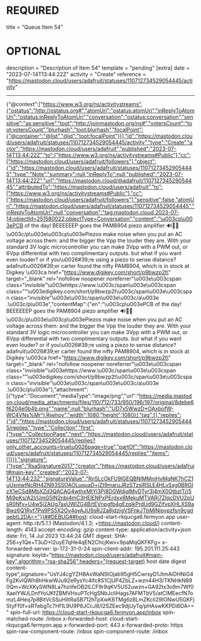 
# REQUIRED
title = "Queue Item 54"
# OPTIONAL
description = "Description of Item 54"
template = "pending"
[extra]
date = "2023-07-14T13:44:22Z"
activity = "Create"
reference = "https://mastodon.cloud/users/adafruit/statuses/110712734529054445/activity"

---
{"@context":["https://www.w3.org/ns/activitystreams",{"ostatus":"http://ostatus.org#","atomUri":"ostatus:atomUri","inReplyToAtomUri":"ostatus:inReplyToAtomUri","conversation":"ostatus:conversation","sensitive":"as:sensitive","toot":"http://joinmastodon.org/ns#","votersCount":"toot:votersCount","blurhash":"toot:blurhash","focalPoint":{"@container":"@list","@id":"toot:focalPoint"}}],"id":"https://mastodon.cloud/users/adafruit/statuses/110712734529054445/activity","type":"Create","actor":"https://mastodon.cloud/users/adafruit","published":"2023-07-14T13:44:22Z","to":["https://www.w3.org/ns/activitystreams#Public"],"cc":["https://mastodon.cloud/users/adafruit/followers"],"object":{"id":"https://mastodon.cloud/users/adafruit/statuses/110712734529054445","type":"Note","summary":null,"inReplyTo":null,"published":"2023-07-14T13:44:22Z","url":"https://mastodon.cloud/@adafruit/110712734529054445","attributedTo":"https://mastodon.cloud/users/adafruit","to":["https://www.w3.org/ns/activitystreams#Public"],"cc":["https://mastodon.cloud/users/adafruit/followers"],"sensitive":false,"atomUri":"https://mastodon.cloud/users/adafruit/statuses/110712734529054445","inReplyToAtomUri":null,"conversation":"tag:mastodon.cloud,2023-07-14:objectId=251580022:objectType=Conversation","content":"\u003cp\u003ePCB of the day! BEEEEEEP goes the PAM8904 piezo amplifier 🔊🔌🔬\u003c/p\u003e\u003cp\u003ePiezos make noise when you put an AC voltage across them: and the bigger the Vpp the louder they are. With your standard 3V logic microcontroller you can make 3Vpp with a PWM out, or 6Vpp differential with two complimentary outputs. but what if you want even louder? or if you\u0026#39;re using a piezo to sense distance? adafruit\u0026#39;er carter found the nifty PAM8904, which is in stock at Digikey \u003ca href=\"https://www.digikey.com/short/p9bwzp2t\" target=\"_blank\" rel=\"nofollow noopener noreferrer\"\u003e\u003cspan class=\"invisible\"\u003ehttps://www.\u003c/span\u003e\u003cspan class=\"\"\u003edigikey.com/short/p9bwzp2t\u003c/span\u003e\u003cspan class=\"invisible\"\u003e\u003c/span\u003e\u003c/a\u003e .\u003c/p\u003e","contentMap":{"en":"\u003cp\u003ePCB of the day! BEEEEEEP goes the PAM8904 piezo amplifier 🔊🔌🔬\u003c/p\u003e\u003cp\u003ePiezos make noise when you put an AC voltage across them: and the bigger the Vpp the louder they are. With your standard 3V logic microcontroller you can make 3Vpp with a PWM out, or 6Vpp differential with two complimentary outputs. but what if you want even louder? or if you\u0026#39;re using a piezo to sense distance? adafruit\u0026#39;er carter found the nifty PAM8904, which is in stock at Digikey \u003ca href=\"https://www.digikey.com/short/p9bwzp2t\" target=\"_blank\" rel=\"nofollow noopener noreferrer\"\u003e\u003cspan class=\"invisible\"\u003ehttps://www.\u003c/span\u003e\u003cspan class=\"\"\u003edigikey.com/short/p9bwzp2t\u003c/span\u003e\u003cspan class=\"invisible\"\u003e\u003c/span\u003e\u003c/a\u003e .\u003c/p\u003e"},"attachment":[{"type":"Document","mediaType":"image/png","url":"https://media.mastodon.cloud/media_attachments/files/110/712/733/950/196/197/original/8debe6f6204e0b4b.png","name":null,"blurhash":"UD7x5WwzD*OAxbofW-WC4VNs%Mr^I.Rjwhoy","width":1080,"height":1080}],"tag":[],"replies":{"id":"https://mastodon.cloud/users/adafruit/statuses/110712734529054445/replies","type":"Collection","first":{"type":"CollectionPage","next":"https://mastodon.cloud/users/adafruit/statuses/110712734529054445/replies?only_other_accounts=true\u0026page=true","partOf":"https://mastodon.cloud/users/adafruit/statuses/110712734529054445/replies","items":[]}}},"signature":{"type":"RsaSignature2017","creator":"https://mastodon.cloud/users/adafruit#main-key","created":"2023-07-14T13:44:23Z","signatureValue":"Rn5LcOkFU9lGEQBNlMMniHvMqNK7hCZ1uUxniwINcRH4ZN93SSOAOLuquaD+jZt9maruJRzSTzslRSLE4HLySxg0BRGIzX1eCSd8MbXZd3QACAG4wthxMtYi3Pj8DGWdjqlMvDTyr3l4mX0OtbzIT//5Mi9pKs/A2I/UmG5lN2nbi4mC3HElENPxPErdxx6MekuMTVARj7ZIqcDVU2pUsR0Nfy+U4wSj2AUg7axUWlZG4B/tEVnpgfb4gEzqikPrdUd9GZifvpXHLXS9aBwz6Q1Ryf7Pq9PS5X2Ov4oyAJU9sRJ2a8jdzjgVSFnkJTbMINjpypzfsn9cgdqebtL2DA=="}}##DEBUG##host: cloud-start-rkqucga6.fermyon.app
user-agent: http.rb/5.1.1 (Mastodon/4.1.3; +https://mastodon.cloud/)
content-length: 4143
accept-encoding: gzip
content-type: application/activity+json
date: Fri, 14 Jul 2023 13:44:24 GMT
digest: SHA-256=y1Qe+T3uD+I2uyE7qHe4qEN2ChcjKwv+9paMqQKFKFg=
x-forwarded-server: ip-172-31-0-24
spin-client-addr: 195.201.111.25:443
signature: keyId="https://mastodon.cloud/users/adafruit#main-key",algorithm="rsa-sha256",headers="(request-target) host date digest content-type",signature="UsYJ4cgYZH8AxWaNStOjab95gH5CwrsyD1JtmAiDHNiG4Fg2KvIQWh8hHkwWJu92eRysYc4ifc8S1CjUP4ZbLZ+wzn44H3/TKNHkN890Qm+WcXKySWN8La7hziifeOB2ILCF9r9qKV5US2uwzn+GA92tx3o9m7Wf0XaelYWJLDnfYoUKfZBMVHxuPTcHgSNbJcIiHags7AFMTbV5/atClMEecfN7omzL4Heq7p8BitVcSSuHiltRaSB712hTpXwK6TMg6z8LmZKcIi29IONwU5GKFjStyFf0f+sRTebgTc7Hf1L9U9P6JCcJ8/I2SZEec9djUyTq/pHAswKKPDi6DA=="
spin-full-url: https://cloud-start-rkqucga6.fermyon.app/inbox
spin-matched-route: /inbox
x-forwarded-host: cloud-start-rkqucga6.fermyon.app
x-forwarded-port: 443
x-forwarded-proto: https
spin-raw-component-route: /inbox
spin-component-route: /inbox

